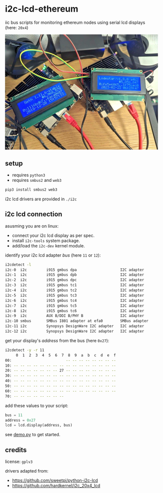 # i2c-lcd-ethereum
iic bus scripts for monitoring ethereum nodes using serial lcd displays (here: `20x4`)

[![screenshot of two lcd displays](.github/screenshot.png)](.github/screenshot.png)

## setup

* requires `python3`
* requires `smbus2` and `web3`

```bash
pip3 install smbus2 web3
```

i2c lcd drivers are provided in `./i2c`

## i2c lcd connection

asusming you are on linux:
* connect your i2c lcd display as per spec.
* install `i2c-tools` system package.
* add/load the `i2c-dev` kernel module.

identify your i2c lcd adapter _bus_ (here `11` or `12`):

```bash
i2cdetect -l
i2c-0  i2c         i915 gmbus dpa                    I2C adapter
i2c-1  i2c         i915 gmbus dpb                    I2C adapter
i2c-2  i2c         i915 gmbus dpc                    I2C adapter
i2c-3  i2c         i915 gmbus tc1                    I2C adapter
i2c-4  i2c         i915 gmbus tc2                    I2C adapter
i2c-5  i2c         i915 gmbus tc3                    I2C adapter
i2c-6  i2c         i915 gmbus tc4                    I2C adapter
i2c-7  i2c         i915 gmbus tc5                    I2C adapter
i2c-8  i2c         i915 gmbus tc6                    I2C adapter
i2c-9  i2c         AUX B/DDI B/PHY B                 I2C adapter
i2c-10 smbus       SMBus I801 adapter at efa0        SMBus adapter
i2c-11 i2c         Synopsys DesignWare I2C adapter   I2C adapter
i2c-12 i2c         Synopsys DesignWare I2C adapter   I2C adapter
```

get your display's _address_ from the bus (here `0x27`):

```bash
i2cdetect -y -r 11
     0  1  2  3  4  5  6  7  8  9  a  b  c  d  e  f
00:                         -- -- -- -- -- -- -- --
10: -- -- -- -- -- -- -- -- -- -- -- -- -- -- -- --
20: -- -- -- -- -- -- -- 27 -- -- -- -- -- -- -- --
30: -- -- -- -- -- -- -- -- -- -- -- -- -- -- -- --
40: -- -- -- -- -- -- -- -- -- -- -- -- -- -- -- --
50: -- -- -- -- -- -- -- -- -- -- -- -- -- -- -- --
60: -- -- -- -- -- -- -- -- -- -- -- -- -- -- -- --
70: -- -- -- -- -- -- -- --
```

add these values to your script:

```python
bus = 11
address = 0x27
lcd = lcd.display(address, bus)
```

see [demo.py](./demo.py) to get started.

## credits

license: `gplv3`

drivers adapted from:
* https://github.com/sweetpi/python-i2c-lcd
* https://github.com/hardkernel/i2c_20x4_lcd
